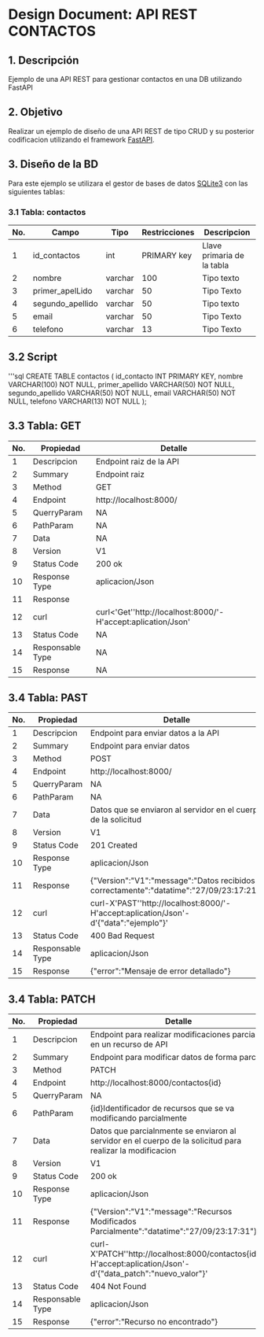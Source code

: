 # Design Document: API REST CONTACTOS

## 1. Descripción
Ejemplo de una API REST para gestionar contactos  en una DB utilizando FastAPI

## 2. Objetivo
Realizar un ejemplo de diseño de una API REST de tipo CRUD y su posterior codificacion utilizando el framework [FastAPI](https://fastapi.tiangolo.com/).

## 3. Diseño de la BD
Para este ejemplo se utilizara el gestor de bases de datos [SQLite3](https://www.sqlite.org/index.html) con las siguientes tablas:

### 3.1 Tabla: contactos
|No.|Campo|Tipo|Restricciones|Descripcion|
|--|--|--|--|--|
|1|id_contactos|int|PRIMARY key|Llave primaria de la tabla|
|2|nombre|varchar|100|Tipo texto|
|3|primer_apelLido|varchar|50|Tipo Texto|
|4|segundo_apellido|varchar|50|Tipo texto|
|5|email|varchar|50|Tipo Texto|
|6|telefono|varchar|13|Tipo Texto|

## 3.2 Script
'''sql
CREATE TABLE contactos (
    id_contacto INT PRIMARY KEY,
    nombre VARCHAR(100) NOT NULL,
    primer_apellido VARCHAR(50) NOT NULL,
    segundo_apellido VARCHAR(50) NOT NULL,
    email VARCHAR(50) NOT NULL,
    telefono VARCHAR(13) NOT NULL
);

## 3.3 Tabla: GET
|No.|Propiedad|Detalle|
|--|--|--|
|1|Descripcion|Endpoint raiz de la API|
|2|Summary|Endpoint raiz|
|3|Method|GET|
|4|Endpoint|http://localhost:8000/|
|5|QuerryParam|NA|
|6|PathParam|NA|
|7|Data|NA|
|8|Version|V1|
|9|Status Code|200 ok|
|10|Response Type|aplicacion/Json|
|11|Response||
|12|curl|curl<'Get''http://localhost:8000/'-H'accept:aplication/Json'|
|13|Status Code|NA|
|14|Responsable Type|NA|
|15|Response|NA|

## 3.4 Tabla: PAST
|No.|Propiedad|Detalle|
|--|--|--|
|1|Descripcion|Endpoint para enviar datos a la API|
|2|Summary|Endpoint para enviar datos|
|3|Method|POST|
|4|Endpoint|http://localhost:8000/|
|5|QuerryParam|NA|
|6|PathParam|NA|
|7|Data|Datos que se enviaron al servidor en el cuerpo de la solicitud|
|8|Version|V1|
|9|Status Code|201 Created|
|10|Response Type|aplicacion/Json|
|11|Response|{"Version":"V1":"message":"Datos recibidos correctamente":"datatime":"27/09/23:17:21"}|
|12|curl|curl-X'PAST''http://localhost:8000/'-H'accept:aplication/Json'-d'{"data":"ejemplo"}'|
|13|Status Code|400 Bad Request|
|14|Responsable Type|aplicacion/Json|
|15|Response|{"error":"Mensaje de error detallado"}|


## 3.4 Tabla: PATCH
|No.|Propiedad|Detalle|
|--|--|--|
|1|Descripcion|Endpoint para realizar modificaciones parciales en un recurso de API|
|2|Summary|Endpoint para modificar datos de forma parcial|
|3|Method|PATCH|
|4|Endpoint|http://localhost:8000/contactos{id}|
|5|QuerryParam|NA|
|6|PathParam|{id}Identificador de recursos que se va modificando parcialmente|
|7|Data|Datos que parcialnmente se enviaron al servidor en el cuerpo de la solicitud para realizar la modificacion|
|8|Version|V1|
|9|Status Code|200 ok|
|10|Response Type|aplicacion/Json|
|11|Response|{"Version":"V1":"message":"Recursos Modificados Parcialmente":"datatime":"27/09/23:17:31"}|
|12|curl|curl-X'PATCH''http://localhost:8000/contactos{id}'-H'accept:aplication/Json'-d'{"data_patch":"nuevo_valor"}'|
|13|Status Code|404 Not Found|
|14|Responsable Type|aplicacion/Json|
|15|Response|{"error":"Recurso no encontrado"}|
